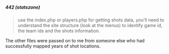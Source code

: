 ##### 442 (statszone)

> use the index.php or players.php for getting shots data, you'll need to understand the 
> site structure (look at the menus) to identify game id, the team ids and the shots information.


The other files were passed on to me from someone else who had successfully mapped years of shot locations.
